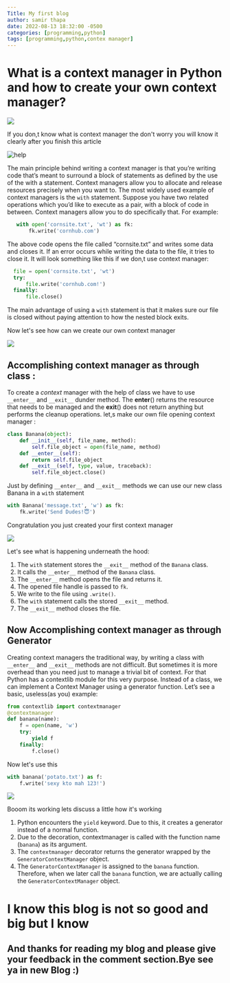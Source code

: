 ```yaml
---
Title: My first blog 
author: samir thapa
date: 2022-08-13 18:32:00 -0500
categories: [programming,python]
tags: [programming,python,contex manager]
---
```

  
# What is a context manager in Python and how to create your own context manager?

![](https://miro.medium.com/max/700/0*G-2tNvMiBXnuycCS.jpg)

If you don,t know what is context manager the don't worry you will know it clearly after you finish this article

![help](https://miro.medium.com/max/480/1*SkOLGqLCykmP6iLo2BUWdQ.gif)

The main principle behind writing a context manager is that you’re writing code that’s meant to surround a block of statements as defined by the use of the with a statement. Context managers allow you to allocate and release resources precisely when you want to. The most widely used example of context managers is the  `with`  statement. Suppose you have two related operations which you’d like to execute as a pair, with a block of code in between. Context managers allow you to do specifically that. For example:

 ```python
    with open('cornsite.txt', 'wt') as fk:  
        fk.write('cornhub.com')
```
The above code opens the file called “cornsite.txt” and writes some data and closes it. If an error occurs while writing the data to the file, it tries to close it. It will look something like this if we don,t use context manager:

  ```python
    file = open('cornsite.txt', 'wt')  
    try:  
        file.write('cornhub.com!')  
    finally:  
        file.close()
```

The main advantage of using a  `with`  statement is that it makes sure our file is closed without paying attention to how the nested block exits.

Now let's see how can we create our own context manager

![](https://miro.medium.com/max/220/1*6r0V7ESA_PbRojWjSWhZSg.gif)

## Accomplishing context manager as through class :

To create a  _context_  manager with the help of class we have to use  `__enter__`  and  `__exit__`  dunder method. The __enter__() returns the resource that needs to be managed and the __exit__() does not return anything but performs the cleanup operations. let,s make our own file opening context manager :
```python
class Banana(object):  
    def __init__(self, file_name, method):  
        self.file_object = open(file_name, method)  
    def __enter__(self):  
        return self.file_object  
    def __exit__(self, type, value, traceback):  
        self.file_object.close()
```
Just by defining  `__enter__`  and  `__exit__`  methods we can use our new class Banana in a  `with`  statement

```python
with Banana('message.txt', 'w') as fk:  
    fk.write('Send Dudes!😇')
```
Congratulation you just created your first context manager

![](https://miro.medium.com/max/220/1*2QmkbB8Rg5c8xkdg6cbmyw.gif)

Let's see what is happening underneath the hood:

1.  The  `with`  statement stores the  `__exit__`  method of the  `Banana`  class.
2.  It calls the  `__enter__`  method of the  `Banana`  class.
3.  The  `__enter__`  method opens the file and returns it.
4.  The opened file handle is passed to  `fk`.
5.  We write to the file using  `.write()`.
6.  The  `with`  statement calls the stored  `__exit__`  method.
7.  The  `__exit__`  method closes the file.

## Now Accomplishing context manager as through Generator

Creating context managers the traditional way, by writing a class with  `__enter__`  and  `__exit__`  methods are not difficult. But sometimes it is more overhead than you need just to manage a trivial bit of context. For that Python has a contextlib module for this very purpose. Instead of a class, we can implement a Context Manager using a generator function. Let’s see a basic, useless(as you) example:
```python
from contextlib import contextmanager  
@contextmanager 
def banana(name):  
    f = open(name, 'w')  
    try:  
        yield f  
    finally:  
        f.close()
```

Now let's use this

```python
with banana('potato.txt') as f:  
    f.write('sexy kto mah 123!')
```
![](https://miro.medium.com/max/220/1*rGk2cTpH4klGFGa6hWcl6A.gif)

Booom its working lets discuss a little how it's working

1.  Python encounters the  `yield`  keyword. Due to this, it creates a generator instead of a normal function.
2.  Due to the decoration, contextmanager is called with the function name (`banana`) as its argument.
3.  The  `contextmanager`  decorator returns the generator wrapped by the  `GeneratorContextManager`  object.
4.  The  `GeneratorContextManager`  is assigned to the  `banana`  function. Therefore, when we later call the  `banana`  function, we are actually calling the  `GeneratorContextManager`  object.

# I know this blog is not so good and big but I know

## And thanks for reading my blog and please give your feedback in the comment section.Bye see ya in new Blog :)
